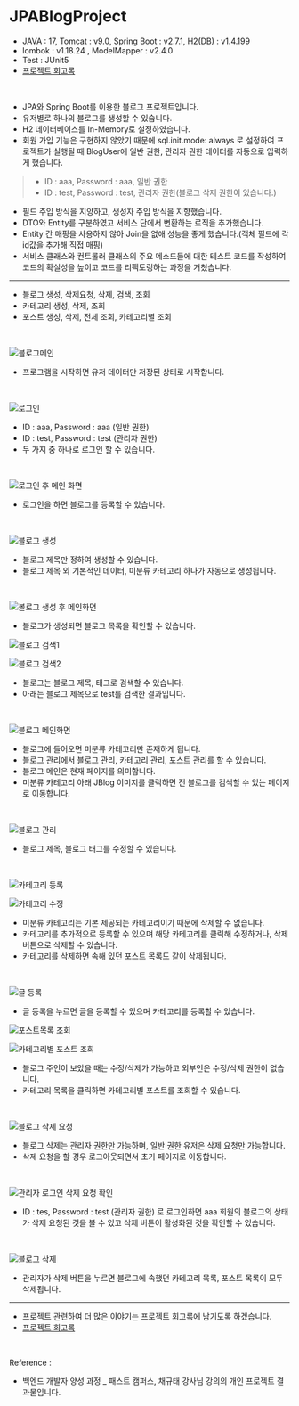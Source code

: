 # JPABlogProject

- JAVA : 17, Tomcat : v9.0, Spring Boot : v2.7.1, H2(DB) : v1.4.199 
- lombok : v1.18.24 , ModelMapper : v2.4.0
- Test : JUnit5
- <a href="https://iheese.github.io/project/2022/08/22/jpablogproject/" target="_blank">프로젝트 회고록</a>

<br>

- JPA와 Spring Boot를 이용한 블로그 프로젝트입니다.
- 유저별로 하나의 블로그를 생성할 수 있습니다. 
- H2 데이터베이스를 In-Memory로 설정하였습니다. 
- 회원 가입 기능은 구현하지 않았기 때문에 sql.init.mode: always 로 설정하여 프로젝트가 실행될 때 BlogUser에 일반 권한, 관리자 권한 데이터를 자동으로 입력하게 했습니다. 
> - ID : aaa, Password : aaa, 일반 권한
> - ID : test, Password : test, 관리자 권한(블로그 삭제 권한이 있습니다.) 
- 필드 주입 방식을 지양하고, 생성자 주입 방식을 지향했습니다.
- DTO와 Entity를 구분하였고 서비스 단에서 변환하는 로직을 추가했습니다.
- Entity 간 매핑을 사용하지 않아 Join을 없애 성능을 좋게 했습니다.(객체 필드에 각 id값을 추가해 직접 매핑)
- 서비스 클래스와 컨트롤러 클래스의 주요 메소드들에 대한 테스트 코드를 작성하여 코드의 확실성을 높이고 코드를 리팩토링하는 과정을 거쳤습니다.

<hr>

- 블로그 생성, 삭제요청, 삭제, 검색, 조회
- 카테고리 생성, 삭제, 조회
- 포스트 생성, 삭제, 전체 조회, 카테고리별 조회

<br>

![블로그메인](https://user-images.githubusercontent.com/88040158/185576658-888f2145-e3e2-4a26-a089-2ca321c43639.png)

- 프로그램을 시작하면 유저 데이터만 저장된 상태로 시작합니다.

<br>

![로그인](https://user-images.githubusercontent.com/88040158/185576639-9c4ae5d7-bd33-4fb5-bd51-4b638b643d50.png)

- ID : aaa, Password : aaa (일반 권한)
- ID : test, Password : test (관리자 권한)
- 두 가지 중 하나로 로그인 할 수 있습니다. 

<br>

![로그인 후 메인 화면](https://user-images.githubusercontent.com/88040158/185576638-a2f10fd7-6dd8-43ba-b53b-3a5bfa22a60a.png)

- 로그인을 하면 블로그를 등록할 수 있습니다.

<br>

![블로그 생성](https://user-images.githubusercontent.com/88040158/185576656-b121f004-f4d4-48e7-ae1b-5b508e1ce4fd.png)

- 블로그 제목만 정하여 생성할 수 있습니다.
- 블로그 제목 외 기본적인 데이터, 미분류 카테고리 하나가 자동으로 생성됩니다.

<br>

![볼로그 생성 후 메인화면](https://user-images.githubusercontent.com/88040158/185576640-56536f9b-3fdc-438d-9b9b-d060a4b39461.png)

- 블로그가 생성되면 블로그 목록을 확인할 수 있습니다.

![블로그 검색1](https://user-images.githubusercontent.com/88040158/185582740-a3d48b76-2a19-4ec6-8cf2-bed1ccc3e5bf.png)


![블로그 검색2](https://user-images.githubusercontent.com/88040158/185582743-6eee3dd9-37ce-4cde-9c8c-ecd27571d7fb.png)

- 블로그는 블로그 제목, 태그로 검색할 수 있습니다.
- 아래는 블로그 제목으로 test를 검색한 결과입니다. 

<br>

![블로그 메인화면](https://user-images.githubusercontent.com/88040158/185576650-5a96a8b5-ea04-48cb-9a83-5ed49f30f16a.png)

- 블로그에 들어오면 미분류 카테고리만 존재하게 됩니다.
- 블로그 관리에서 블로그 관리, 카테고리 관리, 포스트 관리를 할 수 있습니다.
- 블로그 메인은 현재 페이지를 의미합니다.  
- 미분류 카테고리 아래 JBlog 이미지를 클릭하면 전 블로그를 검색할 수 있는 페이지로 이동합니다.

<br>

![블로그 관리](https://user-images.githubusercontent.com/88040158/185576645-96dca918-9237-4206-ba9c-2369671f49d7.png)

- 블로그 제목, 블로그 태그를 수정할 수 있습니다.

<br>

![카테고리 등록](https://user-images.githubusercontent.com/88040158/185576621-6f8dc33e-37b7-4f3e-a9ea-8b4089f15a39.png)


![카테고리 수정](https://user-images.githubusercontent.com/88040158/185576626-e0347234-cfe0-498c-b33f-ae880bb391ec.png)

- 미분류 카테고리는 기본 제공되는 카테고리이기 때문에 삭제할 수 없습니다.
- 카테고리를 추가적으로 등록할 수 있으며 해당 카테고리를 클릭해 수정하거나, 삭제 버튼으로 삭제할 수 있습니다. 
- 카테고리를 삭제하면 속해 있던 포스트 목록도 같이 삭제됩니다. 

<br>

![글 등록](https://user-images.githubusercontent.com/88040158/185576635-a063d234-5907-4b2a-9512-124923d539cd.png)

- 글 등록을 누르면 글을 등록할 수 있으며 카테고리를 등록할 수 있습니다.

![포스트목록 조회](https://user-images.githubusercontent.com/88040158/185582728-edb1e579-c09d-4393-a870-d457a276a90e.png)


![카테고리별 포스트 조회](https://user-images.githubusercontent.com/88040158/185582745-6e026ab7-e675-46cf-929b-fdb2270dde16.png)

- 블로그 주인이 보았을 때는 수정/삭제가 가능하고 외부인은 수정/삭제 권한이 없습니다.
- 카테고리 목록을 클릭하면 카테고리별 포스트를 조회할 수 있습니다. 

<br>

![블로그 삭제 요청](https://user-images.githubusercontent.com/88040158/185576652-c6dc715d-8078-470c-8002-cb4ea7625aa6.png)

- 블로그 삭제는 관리자 권한만 가능하며, 일반 권한 유저은 삭제 요청만 가능합니다. 
- 삭제 요청을 할 경우 로그아웃되면서 초기 페이지로 이동합니다.

<br>

![관리자 로그인 삭제 요청 확인](https://user-images.githubusercontent.com/88040158/185576633-92829999-3197-433e-bb2c-6bbf4f79b45e.png)

- ID : tes, Password : test (관리자 권한) 로 로그인하면 aaa 회원의 블로그의 상태가 삭제 요청된 것을 볼 수 있고 삭제 버튼이 활성화된 것을 확인할 수 있습니다.

<br>

![블로그 삭제](https://user-images.githubusercontent.com/88040158/185576654-36d105b1-2dde-4987-9572-2421da962026.png)

- 관리자가 삭제 버튼을 누르면 블로그에 속했던 카테고리 목록, 포스트 목록이 모두 삭제됩니다.

<hr>

- 프로젝트 관련하여 더 많은 이야기는 프로젝트 회고록에 남기도록 하겠습니다.
- <a href="https://iheese.github.io/project/2022/08/22/jpablogproject/" target="_blank">프로젝트 회고록</a>

<br>

Reference :

- 백엔드 개발자 양성 과정 _ 패스트 캠퍼스, 채규태 강사님 강의의 개인 프로젝트 결과물입니다.
